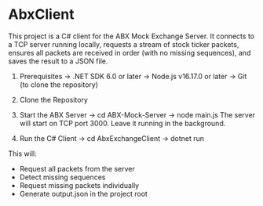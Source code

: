 # AbxClient
This project is a C# client for the ABX Mock Exchange Server. It connects to a TCP server running locally, requests a stream of stock ticker packets, ensures all packets are received in order (with no missing sequences), and saves the result to a JSON file.

1. Prerequisites
-> .NET SDK 6.0 or later
-> Node.js v16.17.0 or later
-> Git (to clone the repository)

2. Clone the Repository

3. Start the ABX Server
   -> cd ABX-Mock-Server
   -> node main.js
The server will start on TCP port 3000. Leave it running in the background.

4. Run the C# Client
   -> cd AbxExchangeClient
   -> dotnet run
   
This will:
- Request all packets from the server
- Detect missing sequences
- Request missing packets individually
- Generate output.json in the project root

